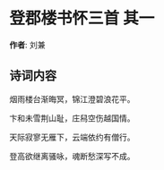 # 登郡楼书怀三首  其一

**作者**: 刘兼

## 诗词内容

烟雨楼台渐晦冥，锦江澄碧浪花平。

卞和未雪荆山耻，庄舄空伤越国情。

天际寂寥无雁下，云端依约有僧行。

登高欲继离骚咏，魂断愁深写不成。

